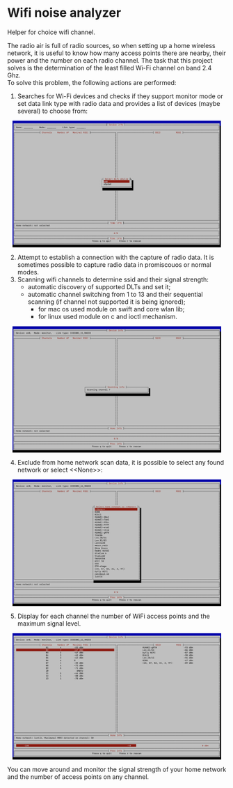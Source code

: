 # Wifi noise analyzer
Helper for choice wifi channel.

The radio air is full of radio sources, so when setting up a home wireless network, it is useful to know how many access points there are nearby, their power and the number on each radio channel. 
The task that this project solves is the determination of the least filled Wi-Fi channel on band 2.4 Ghz.  
To solve this problem, the following actions are performed:
1. Searches for Wi-Fi devices and checks if they support monitor mode or set data link type with radio data and provides a list of devices (maybe several) to choose from:

<img
  src="screenshots/choice_device.png"
  align="top"
  style="display: block; margin: auto; max-width: 50vw">

2. Attempt to establish a connection with the capture of radio data. It is sometimes possible to capture radio data in promiscouos or normal modes.
3. Scanning wifi channels to determine ssid and their signal strength:
   - automatic discovery of supported DLTs and  set it;
   - automatic channel switching from 1 to 13 and their sequential scanning (if channel not supported it is being ignored);
      * for mac os used module on swift and core wlan lib;
      * for linux used module on c and ioctl mechanism.

<img
  src="screenshots/scanning_channels.png"
  align="top"
  style="display: block; margin: auto; max-width: 50vw">

4. Exclude from home network scan data, it is possible to select any found network or select &lt;&lt;None&gt;&gt;:

<img
  src="screenshots/choice_home_net.png"
  align="top"
  style="display: block; margin: auto; max-width: 50vw">

5. Display for each channel the number of WiFi access points and the maximum signal level.

<img
  src="screenshots/full_info.png"
  align="top"
  style="display: block; margin: auto; max-width: 50vw">

You can move around and monitor the signal strength of your home network and the number of access points on any channel.